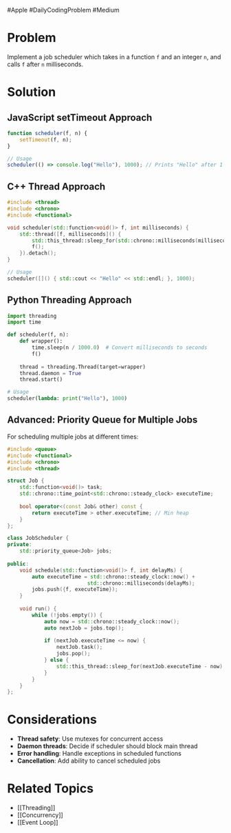 #Apple #DailyCodingProblem #Medium 
# Problem

Implement a job scheduler which takes in a function `f` and an integer `n`, and calls `f` after `n` milliseconds.
# Solution

## JavaScript setTimeout Approach

```javascript
function scheduler(f, n) {
    setTimeout(f, n);
}

// Usage
scheduler(() => console.log("Hello"), 1000); // Prints "Hello" after 1 second
```

## C++ Thread Approach

```cpp
#include <thread>
#include <chrono>
#include <functional>

void scheduler(std::function<void()> f, int milliseconds) {
    std::thread([f, milliseconds]() {
        std::this_thread::sleep_for(std::chrono::milliseconds(milliseconds));
        f();
    }).detach();
}

// Usage
scheduler([]() { std::cout << "Hello" << std::endl; }, 1000);
```

## Python Threading Approach

```python
import threading
import time

def scheduler(f, n):
    def wrapper():
        time.sleep(n / 1000.0)  # Convert milliseconds to seconds
        f()
    
    thread = threading.Thread(target=wrapper)
    thread.daemon = True
    thread.start()

# Usage
scheduler(lambda: print("Hello"), 1000)
```

## Advanced: Priority Queue for Multiple Jobs

For scheduling multiple jobs at different times:

```cpp
#include <queue>
#include <functional>
#include <chrono>
#include <thread>

struct Job {
    std::function<void()> task;
    std::chrono::time_point<std::chrono::steady_clock> executeTime;
    
    bool operator<(const Job& other) const {
        return executeTime > other.executeTime; // Min heap
    }
};

class JobScheduler {
private:
    std::priority_queue<Job> jobs;
    
public:
    void schedule(std::function<void()> f, int delayMs) {
        auto executeTime = std::chrono::steady_clock::now() + 
                          std::chrono::milliseconds(delayMs);
        jobs.push({f, executeTime});
    }
    
    void run() {
        while (!jobs.empty()) {
            auto now = std::chrono::steady_clock::now();
            auto nextJob = jobs.top();
            
            if (nextJob.executeTime <= now) {
                nextJob.task();
                jobs.pop();
            } else {
                std::this_thread::sleep_for(nextJob.executeTime - now);
            }
        }
    }
};
```

# Considerations

- **Thread safety**: Use mutexes for concurrent access
- **Daemon threads**: Decide if scheduler should block main thread
- **Error handling**: Handle exceptions in scheduled functions
- **Cancellation**: Add ability to cancel scheduled jobs

# Related Topics

- [[Threading]]
- [[Concurrency]]
- [[Event Loop]]
